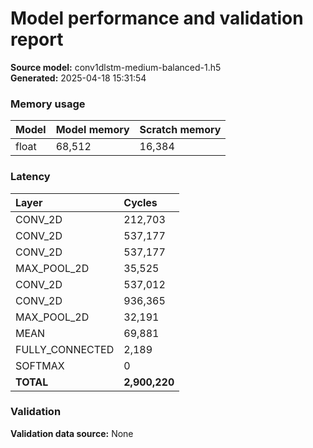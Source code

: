 # Model performance and validation report
**Source model:** conv1dlstm-medium-balanced-1.h5  
**Generated:** 2025-04-18 15:31:54

### Memory usage
| Model | Model memory | Scratch memory |
| :--- | :--- | :--- |
| float | 68,512 | 16,384 |

### Latency
| Layer | Cycles |
| :--- | :--- |
| CONV_2D | 212,703 |
| CONV_2D | 537,177 |
| CONV_2D | 537,177 |
| MAX_POOL_2D | 35,525 |
| CONV_2D | 537,012 |
| CONV_2D | 936,365 |
| MAX_POOL_2D | 32,191 |
| MEAN | 69,881 |
| FULLY_CONNECTED | 2,189 |
| SOFTMAX | 0 |
| **TOTAL** | **2,900,220** |

### Validation
**Validation data source:** None
